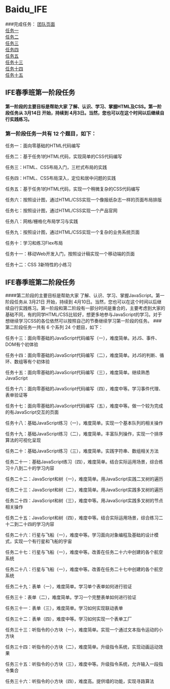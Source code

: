 # Baidu_IFE
###完成任务：
[团队页面](http://duohuostudio.github.io/)  
[任务一](http://zzj7460.github.io/Baidu_IFE/TASK001/)  
[任务二](http://zzj7460.github.io/Baidu_IFE/TASK002/)  
[任务三](http://zzj7460.github.io/Baidu_IFE/TASK003/)  
[任务四](http://zzj7460.github.io/Baidu_IFE/TASK004/)   
[任务五](http://zzj7460.github.io/Baidu_IFE/TASK005/)    
[任务十三](http://zzj7460.github.io/Baidu_IFE/TASK013/)    
[任务十四](http://zzj7460.github.io/Baidu_IFE/TASK014/)   
[任务十五](http://zzj7460.github.io/Baidu_IFE/TASK015/)

## IFE春季班第一阶段任务
#### 第一阶段的主要目标是帮助大家 了解、认识、学习、掌握HTML及CSS。第一阶段任务从 3月14日 开始，持续到 4月3日。当然，您也可以在这个时间以后继续自行实践练习。
### 第一阶段任务一共有 12 个题目，如下：

任务一：面向零基础的HTML代码编写

任务二：基于任务1的HTML代码，实现简单的CSS代码编写

任务三：HTML、CSS布局入门，三栏式布局的实践

任务四：HTML、CSS布局深入，定位和居中问题的实践

任务五：基于任务1的HTML代码，实现一个稍微复杂的CSS代码编写

任务六：按照设计图，通过HTML/CSS实现一个像报纸杂志一样的页面布局排版

任务七：按照设计图，通过HTML/CSS实现一个产品官网

任务八：网格/栅格化布局学习与实践

任务九：按照设计图，通过HTML/CSS实现一个复杂的业务系统页面

任务十：学习和练习Flex布局

任务十一：移动Web开发入门，按照设计稿实现一个移动端的页面

任务十二：CSS 3新特性的小练习

## IFE春季班第二阶段任务
####第二阶段的主要目标是帮助大家 了解、认识、学习、掌握JavaScript。第一阶段任务从 3月21日 开始，持续到 4月10日。当然，您也可以在这个时间以后继续自行实践练习。第一阶段和第二阶段有一部分时间是重合的，主要考虑到大家的基础不同，有的同学HTML/CSS比较好，想更多地参与JavaScript的学习。对于想继续学习CSS的各位依然可以按照自己的节奏继续学习第一阶段的任务。
###第二阶段任务一共有 6 个系列 24 个题目，如下：

任务十三：面向零基础的JavaScript代码编写（一），难度简单。对JS、事件、DOM有个初体验

任务十四：面向零基础的JavaScript代码编写（二），难度简单。对JS的判断、循环、数组等有个初体验

任务十五：面向零基础的JavaScript代码编写（三），难度简单。继续熟悉JavaScript

任务十六：面向零基础的JavaScript代码编写（四），难度中等。学习事件代理、表单验证等

任务十七：面向零基础的JavaScript代码编写（五），难度中等。做一个较为完成的有JavaScript交互的页面

任务十八：基础JavaScript练习（一），难度简单。实现一个基本队列的相关操作

任务十九：基础JavaScript练习（二），难度简单。丰富队列操作，实现一个排序算法的可视化呈现

任务二十：基础JavaScript练习（三），难度简单。实践字符串、数组相关方法

任务二十一：基础JavaScript练习（四），难度简单。结合实际运用场景，综合练习十八到二十的学习内容

任务二十二：JavaScript和树（一），难度简单。用JavaScript实践二叉树的遍历

任务二十三：JavaScript和树（二），难度简单。用JavaScript实践多叉树的遍历

任务二十四：JavaScript和树（三），难度中等。用JavaScript实践多叉树的节点相关操作

任务二十五：JavaScript和树（四），难度中等。结合实际运用场景，综合练习二十二到二十四的学习内容

任务二十六：行星与飞船（一），难度中等。学习面向对象编程及基础的设计模式，实现一个有行星和飞船的宇宙

任务二十七：行星与飞船（一），难度中等。改善在任务二十六中创建的各个航空系统

任务二十八：行星与飞船（一），难度中等。改善在任务二十七中创建的各个航空系统

任务二十九：表单（一），难度简单。学习单个表单如何进行验证

任务三十：表单（二），难度简单。学习一个完整表单如何进行验证

任务三十一：表单（三），难度简单。学习如何实现联动表单

任务三十二：表单（四），难度中等。学习如何实现一个表单工厂

任务三十三：听指令的小方块（一），难度简单。实现一个通过文本指令运动的小方块

任务三十四：听指令的小方块（二），难度简单。升级指令系统，实现动画运动效果

任务三十五：听指令的小方块（三），难度中等。升级指令系统，允许输入一段指令集合

任务三十六：听指令的小方块（四），难度高。提供墙的功能，实现寻路算法
